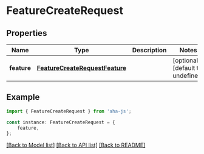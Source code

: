 # FeatureCreateRequest


## Properties

Name | Type | Description | Notes
------------ | ------------- | ------------- | -------------
**feature** | [**FeatureCreateRequestFeature**](FeatureCreateRequestFeature.md) |  | [optional] [default to undefined]

## Example

```typescript
import { FeatureCreateRequest } from 'aha-js';

const instance: FeatureCreateRequest = {
    feature,
};
```

[[Back to Model list]](../README.md#documentation-for-models) [[Back to API list]](../README.md#documentation-for-api-endpoints) [[Back to README]](../README.md)
